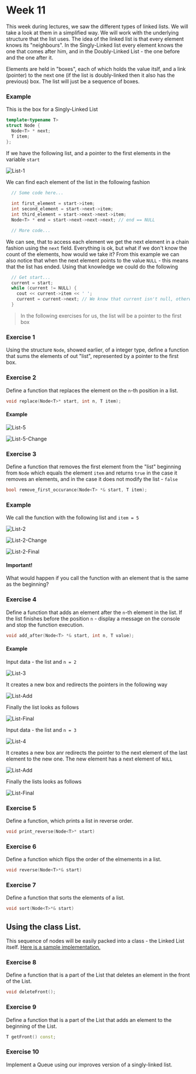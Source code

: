 # Week 11

This week during lectures, we saw the different types of linked lists. We will take a look at them in a simplified way. We will work with the underlying structure that the list uses.
The idea of the linked list is that every element knows its "neighbours". In the Singly-Linked list every element knows the one that comes after him, and in the Doubly-Linked List - the one before and the one after it.

Elements are held in "boxes", each of which holds the value itslf, and a link (pointer) to the next one (if the list is doubly-linked then it also has the previous) box. The list will just be a sequence of boxes.

### Example
This is the box for a Singly-Linked List
```c++
template<typename T>
struct Node {
  Node<T> * next;
  T item;
};
```
If we have the following list, and a pointer to the first elements in the variable `start`

![List-1](images/list-1.png)

We can find each element of the list in the following fashion

```c++
  // Some code here...
  
  int first_element = start->item;
  int second_element = start->next->item;
  int third_element = start->next->next->item;
  Node<T> * end = start->next->next->next; // end == NULL

  // More code...
```
We can see, that to access each element we get the next element in a chain fashion using the `next` field. Everything is ok, but what if we don't know the count of the elements, how would we take it?
From this example we can also notice that when the next element points to the value `NULL` - this means that the list has ended. Using that knowledge we could do the following

```c++
  // Get start...
  current = start;
  while (current != NULL) {
    cout << current->item << ' ';
    current = current->next; // We know that current isn't null, otherwise the loop would've ended 
  }
```

> In the following exercises for us, the list will be a pointer to the first box

### Exercise 1
Using the structure `Node`, showed earlier, of a integer type, define a function that sums the elements of out "list", represented by a pointer to the first box.

### Exercise 2
Define a function that replaces the element on the `n`-th position in a list.

```c++
void replace(Node<T>* start, int n, T item);
```

#### Example

![List-5](images/list-5.png)

![List-5-Change](images/list-5-modified.png)


### Exercise 3
Define a function that removes the first element from the "list" beginning from `Node` which equals the element `item` and returns `true` in the case it removes an elements, and in the case it does not modify the list - `false`

```c++
bool remove_first_occurance(Node<T> *& start, T item);
```

### Example
We call the function with the following list and `item = 5`

![List-2](images/list-2.png)

![List-2-Change](images/list-2-modification.png)

![List-2-Final](images/list-2-final.png)

#### Important! 

What would happen if you call the function with an element that is the same as the beginning?

### Exercise 4
Define a function that adds an element after the `n`-th element in the list.
If the list finishes before the position `n` - display a message on the console and stop the function execution.

```c++
void add_after(Node<T> *& start, int n, T value);
```

#### Example
Input data - the list and `n = 2`

![List-3](images/list-3.png)

It creates a new box and redirects the pointers in the following way

![List-Add](images/list-3-add.png)

Finally the list looks as follows

![List-Final](images/list-3-fin.png)

Input data - the list and `n = 3`

![List-4](images/list-4.png)

It creates a new box anr redirects the pointer to the next element of the last element to the new one. The new element has a next element of `NULL`

![List-Add](images/list-4-change.png)

Finally the lists looks as follows

![List-Final](images/list-4-fin.png)

### Exercise 5
Define a function, which prints a list in reverse order.

```c++
void print_reverse(Node<T>* start)
```

### Exercise 6
Define a function which flips the order of the elmements in a list.

```c++
void reverse(Node<T>*& start)
```

### Exercise 7
Define a function that sorts the elements of a list.
```c++
void sort(Node<T>*& start)
```

## Using the class List.

This sequence of nodes will be easily packed into a class - the Linked List itself. [Here is a sample implementation.](list-implementation/List.h)

### Exercise 8
Define a function that is a part of the List that deletes an element in the front of the List.

```c++
void deleteFront();
```

### Exercise 9
Define a function that is a part of the List that adds an element to the beginning of the List.
```c++
T getFront() const;
```

### Exercise 10
Implement a Queue using our improves version of a singly-linked list.

